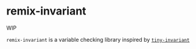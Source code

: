 # remix-invariant

WIP

`remix-invariant` is a variable checking library inspired by [`tiny-invariant`](https://github.com/alexreardon/tiny-invariant)

